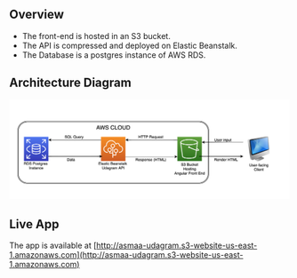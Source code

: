 ## Overview

* The front-end is hosted in an S3 bucket.
* The API is compressed and deployed on Elastic Beanstalk.
* The Database is a postgres instance of AWS RDS.

## Architecture Diagram

![Architecture Diagram](https://github.com/AsmaaHosny7/Udacticy-udagram/blob/main/screenshots/Udagram_Architecture_Diagram.png?raw=true)


## Live App

The app is available at [http://asmaa-udagram.s3-website-us-east-1.amazonaws.com](http://asmaa-udagram.s3-website-us-east-1.amazonaws.com)